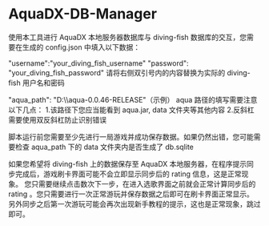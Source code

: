 # AquaDX-DB-Manager

使用本工具进行 AquaDX 本地服务器数据库与 diving-fish 数据库的交互，您需要在生成的 config.json 中填入以下数据：

"username":"your_diving_fish_username"
"password": "your_diving_fish_password"
请将右侧双引号内的内容替换为实际的 diving-fish 用户名和密码

"aqua_path": "D:\\\\aqua-0.0.46-RELEASE"（示例）
aqua 路径的填写需要注意以下几点：
1.该路径下您应当能看到 aqua.jar, data 文件夹等其他内容
2.反斜杠需要使用双反斜杠防止识别错误

脚本运行前您需要至少先进行一局游戏并成功保存数据。如果仍然出错，您可能需要检查 aqua_path 下的 data 文件夹内是否生成了 db.sqlite

如果您希望将 diving-fish 上的数据保存至 AquaDX 本地服务器，在程序提示同步完成后，游戏刷卡界面可能不会立即显示同步后的 rating 信息，这是正常现象。
您只需要继续点击数次下一步，在进入选歌界面之前就会正常计算同步后的 rating 。您只需要进行一次正常游玩并保存数据之后即可在刷卡界面正常显示。
另外同步之后第一次游玩可能会再次出现新手教程的提示，这也是正常现象，跳过即可。
